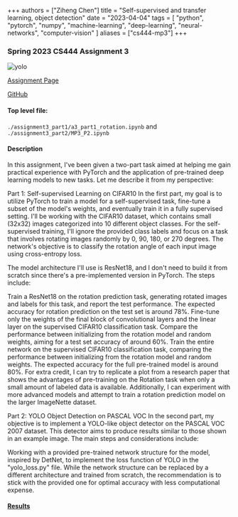 +++
authors = ["Ziheng Chen"]
title = "Self-supervised and transfer learning, object detection"
date = "2023-04-04"
tags = [
    "python", "pytorch", "numpy", "machine-learning", "deep-learning", "neural-networks", "computer-vision"
]
aliases = ["cs444-mp3"]
+++

### Spring 2023 CS444 Assignment 3
![yolo](/images/projects/cs444-mp3.png)

[Assignment Page](https://slazebni.cs.illinois.edu/spring23/assignment3.html)

[GitHub](https://github.com/JackZihengChen/CS444-Deep-Learning/tree/main/assignment3%20-%20Self-supervised%20and%20transfer%20learning%2C%20object%20detection)

#### Top level file:
`./assignment3_part1/a3_part1_rotation.ipynb` and 
`./assignment3_part2/MP3_P2.ipynb`

#### Description
In this assignment, I've been given a two-part task aimed at helping me gain practical experience with PyTorch and the application of pre-trained deep learning models to new tasks. Let me describe it from my perspective:

Part 1: Self-supervised Learning on CIFAR10
In the first part, my goal is to utilize PyTorch to train a model for a self-supervised task, fine-tune a subset of the model's weights, and eventually train it in a fully supervised setting. I'll be working with the CIFAR10 dataset, which contains small (32x32) images categorized into 10 different object classes. For the self-supervised training, I'll ignore the provided class labels and focus on a task that involves rotating images randomly by 0, 90, 180, or 270 degrees. The network's objective is to classify the rotation angle of each input image using cross-entropy loss.

The model architecture I'll use is ResNet18, and I don't need to build it from scratch since there's a pre-implemented version in PyTorch. The steps include:

Train a ResNet18 on the rotation prediction task, generating rotated images and labels for this task, and report the test performance. The expected accuracy for rotation prediction on the test set is around 78%.
Fine-tune only the weights of the final block of convolutional layers and the linear layer on the supervised CIFAR10 classification task. Compare the performance between initializing from the rotation model and random weights, aiming for a test set accuracy of around 60%.
Train the entire network on the supervised CIFAR10 classification task, comparing the performance between initializing from the rotation model and random weights. The expected accuracy for the full pre-trained model is around 80%.
For extra credit, I can try to replicate a plot from a research paper that shows the advantages of pre-training on the Rotation task when only a small amount of labeled data is available. Additionally, I can experiment with more advanced models and attempt to train a rotation prediction model on the larger ImageNette dataset.

Part 2: YOLO Object Detection on PASCAL VOC
In the second part, my objective is to implement a YOLO-like object detector on the PASCAL VOC 2007 dataset. This detector aims to produce results similar to those shown in an example image. The main steps and considerations include:

Working with a provided pre-trained network structure for the model, inspired by DetNet, to implement the loss function of YOLO in the "yolo_loss.py" file.
While the network structure can be replaced by a different architecture and trained from scratch, the recommendation is to stick with the provided one for optimal accuracy with less computational expense.



#### [Results](https://github.com/JackZihengChen/CS444-Deep-Learning/blob/main/assignment3%20-%20Self-supervised%20and%20transfer%20learning%2C%20object%20detection/zihengc2_yutongz7_mp3_report.pdf)